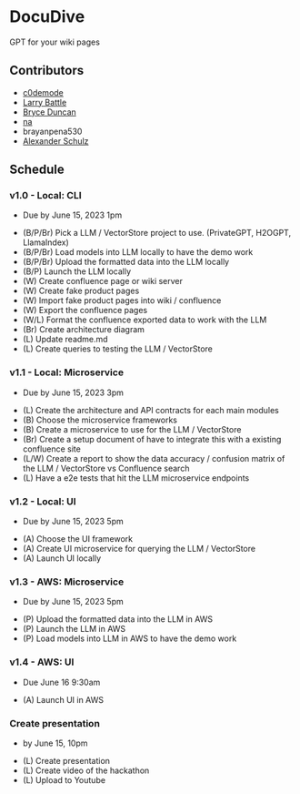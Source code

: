 # DocuDive
GPT for your wiki pages

## Contributors
- [c0demode](https://github.com/c0demode)
- [Larry Battle](https://github.com/LarryBattle)
- [Bryce Duncan](https://github.com/BryceDuncan)
- [na]()
- brayanpena530
- [Alexander Schulz](https://github.com/alxschlz98)

## Schedule
### v1.0 - Local: CLI 
* Due by June 15, 2023 1pm
- (B/P/Br) Pick a LLM / VectorStore project to use. (PrivateGPT, H2OGPT, LlamaIndex)
- (B/P/Br) Load models into LLM locally to have the demo work
- (B/P/Br) Upload the formatted data into the LLM locally
- (B/P) Launch the LLM locally
- (W) Create confluence page or wiki server
- (W) Create fake product pages
- (W) Import fake product pages into wiki / confluence
- (W) Export the confluence pages
- (W/L) Format the confluence exported data to work with the LLM
- (Br) Create architecture diagram
- (L) Update readme.md
- (L) Create queries to testing the LLM / VectorStore

### v1.1 - Local: Microservice
* Due by June 15, 2023 3pm
- (L) Create the architecture and API contracts for each main modules
- (B) Choose the microservice frameworks
- (B) Create a microservice to use for the LLM / VectorStore
- (Br) Create a setup document of have to integrate this with a existing confluence site
- (L/W) Create a report to show the data accuracy / confusion matrix of the LLM / VectorStore vs Confluence search
- (L) Have a e2e tests that hit the LLM microservice endpoints

### v1.2 - Local: UI
* Due by June 15, 2023 5pm
- (A) Choose the UI framework
- (A) Create UI microservice for querying the LLM / VectorStore
- (A) Launch UI locally

### v1.3 - AWS: Microservice
* Due by June 15, 2023 5pm
- (P) Upload the formatted data into the LLM in AWS
- (P) Launch the LLM in AWS
- (P) Load models into LLM in AWS to have the demo work


### v1.4 - AWS: UI
* Due June 16 9:30am
- (A) Launch UI in AWS

### Create presentation
* by June 15, 10pm
- (L) Create presentation
- (L) Create video of the hackathon 
- (L) Upload to Youtube
